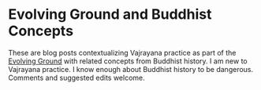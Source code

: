 # Evolving Ground and Buddhist Concepts
These are blog posts contextualizing Vajrayana practice as part of the [Evolving Ground](evolvingground.org) with related concepts from Buddhist history.  I am new to Vajrayana practice.  I know enough about Buddhist history to be dangerous.  Comments and suggested edits welcome.
